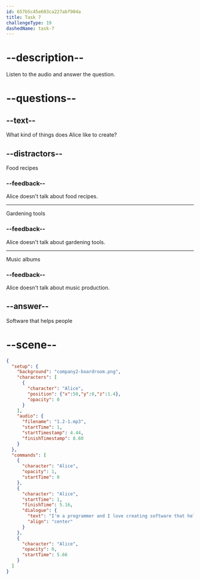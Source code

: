 ```yaml
---
id: 657b5c45e603ca227abf904a
title: Task 7
challengeType: 19
dashedName: task-7
---
```


# --description--

Listen to the audio and answer the question.

# --questions--

## --text--

What kind of things does Alice like to create?

## --distractors--

Food recipes

### --feedback--

Alice doesn't talk about food recipes.

---

Gardening tools

### --feedback--

Alice doesn't talk about gardening tools.

---

Music albums

### --feedback--

Alice doesn't talk about music production.

## --answer--

Software that helps people

# --scene--

```json
{
  "setup": {
    "background": "company2-boardroom.png",
    "characters": [
      {
        "character": "Alice",
        "position": {"x":50,"y":0,"z":1.4},
        "opacity": 0
      }
    ],
    "audio": {
      "filename": "1.2-1.mp3",
      "startTime": 1,
      "startTimestamp": 4.44,
      "finishTimestamp": 8.60
    }
  },
  "commands": [
    {
      "character": "Alice",
      "opacity": 1,
      "startTime": 0
    },
    {
      "character": "Alice",
      "startTime": 1,
      "finishTime": 5.16,
      "dialogue": {
        "text": "I'm a programmer and I love creating software that helps people in their daily activities.",
        "align": "center"
      }
    },
    {
      "character": "Alice",
      "opacity": 0,
      "startTime": 5.66
    }
  ]
}
```

